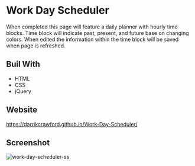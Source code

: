 # Work Day Scheduler 
When completed this page will feature a daily planner with hourly time blocks. Time block will indicate past, present, and future base on changing colors. When edited the information within the time block will be saved when page is refreshed.

## Buil With
* HTML
* CSS
* jQuery

## Website
https://darrikcrawford.github.io/Work-Day-Scheduler/

## Screenshot
![work-day-scheduler-ss](https://user-images.githubusercontent.com/84691067/127798930-da343089-ee5b-4516-8d88-c882ed08c539.png)
